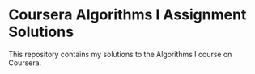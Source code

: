 # Coursera Algorithms I Assignment Solutions
This repository contains my solutions to the Algorithms I course on Coursera.